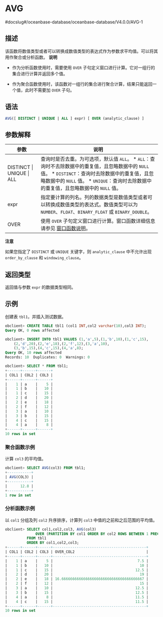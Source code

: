 AVG 
========================
#docslug#/oceanbase-database/oceanbase-database/V4.0.0/AVG-1


描述 
-----------------------

该函数将数值类型或者可以转换成数值类型的表达式作为参数求平均值。可以将其用作聚合或分析函数。
**说明**



* 作为分析函数使用时，需要使用 `OVER` 子句定义窗口进行计算。它对一组行的集合进行计算并返回多个值。

  

* 作为聚合函数使用时，该函数对一组行的集合进行聚合计算，结果只能返回一个值，此时不需要加 `OVER` 子句。

  




语法 
-----------------------

```sql
AVG([ DISTINCT | UNIQUE | ALL ] expr) [ OVER (analytic_clause) ]
```



参数解释 
-------------------------



|            参数             |                                                                                                                                                说明                                                                                                                                                |
|---------------------------|--------------------------------------------------------------------------------------------------------------------------------------------------------------------------------------------------------------------------------------------------------------------------------------------------|
| DISTINCT \| UNIQUE \| ALL | 查询时是否去重。为可选项，默认值 `ALL`。 * `ALL`：查询时不去除数据中的重复值，且忽略数据中的 `NULL` 值。   * `DISTINCT`：查询时去除数据中的重复值，且忽略数据中的 `NULL` 值。   * `UNIQUE`：查询时去除数据中的重复值，且忽略数据中的 `NULL` 值。    |
| expr                      | 指定要计算的列名。列的数据类型是数值类型或者可以转换成数值类型的表达式。数值类型可以为 `NUMBER`、`FLOAT`、`BINARY_FLOAT` 或 `BINARY_DOUBLE`。                                                                                                                                                                                                   |
| OVER                      | 使用 `OVER` 子句定义窗口进行计算。窗口函数详细信息请参见 [窗口函数说明](../4.analysis-functions-2/1.window-function-description.md)。                                                                                                                                                                                                          |


**注意**



如果您指定了 `DISTINCT` 或 `UNIQUE` 关键字，则 `analytic_clause` 中不允许出现 `order_by_clause` 和 `windowing_clause`。

返回类型 
-------------------------

返回值与参数 `expr` 的数据类型相同。

示例 
-----------------------

创建表 `tbl1`，并插入测试数据。

```sql
obclient> CREATE TABLE tbl1 (col1 INT,col2 varchar(10),col3 INT);
Query OK, 0 rows affected

obclient> INSERT INTO tbl1 VALUES (1,'a',5),(1,'b',10),(1,'c',15),
    (2,'d',20),(2,'e',18),(2,'f',12),(3,'a',10),
    (3,'b',15),(4,'c',15),(4,'a',8);
Query OK, 10 rows affected
Records: 10  Duplicates: 0  Warnings: 0

obclient> SELECT * FROM tbl1;
+------+------+------+
| COL1 | COL2 | COL3 |
+------+------+------+
|    1 | a    |    5 |
|    1 | b    |   10 |
|    1 | c    |   15 |
|    2 | d    |   20 |
|    2 | e    |   18 |
|    2 | f    |   12 |
|    3 | a    |   10 |
|    3 | b    |   15 |
|    4 | c    |   15 |
|    4 | a    |    8 |
+------+------+------+
10 rows in set
```



### 聚合函数示例 

计算 `col3` 的平均值。

```sql
obclient> SELECT AVG(col3) FROM tbl1;
+-----------+
| AVG(COL3) |
+-----------+
|      12.8 |
+-----------+
1 row in set
```



### 分析函数示例 

以 `col1` 分组及列 `col2` 升序排序，计算列 `col3` 中值的之前和之后范围的平均值。

```sql
obclient> SELECT col1,col2,col3, AVG(col3) 
              OVER (PARTITION BY col1 ORDER BY col2 ROWS BETWEEN 1 PRECEDING AND 1 FOLLOWING) AS over_col2
          FROM tbl1 
          ORDER BY col1,col2,col3;
+------+------+------+-------------------------------------------+
| COL1 | COL2 | COL3 | OVER_COL2                                 |
+------+------+------+-------------------------------------------+
|    1 | a    |    5 |                                       7.5 |
|    1 | b    |   10 |                                        10 |
|    1 | c    |   15 |                                      12.5 |
|    2 | d    |   20 |                                        19 |
|    2 | e    |   18 | 16.66666666666666666666666666666666666667 |
|    2 | f    |   12 |                                        15 |
|    3 | a    |   10 |                                      12.5 |
|    3 | b    |   15 |                                      12.5 |
|    4 | a    |    8 |                                      11.5 |
|    4 | c    |   15 |                                      11.5 |
+------+------+------+-------------------------------------------+
10 rows in set
```


